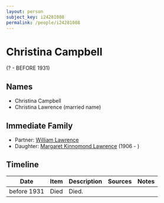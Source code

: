 ```yaml
---
layout: person
subject_key: i24281088
permalink: /people/i24281088
---
```


# Christina Campbell
(? - BEFORE 1931)

## Names

* Christina Campbell
* Christina Lawrence (married name)

## Immediate Family

* Partner: [William Lawrence](./@1090404@-william-lawrence-b-d.md)
* Daughter: [Margaret Kinnomond Lawrence](./@71043319@-margaret-kinnomond-lawrence-b1906-d.md) (1906 - )

## Timeline

Date | Item | Description | Sources | Notes
---|---|---|---|---
before 1931 | Died | Died. |  | 

